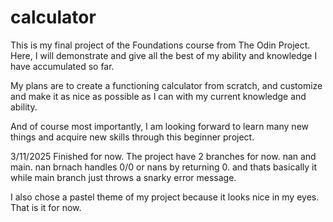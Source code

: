 # calculator

This is my final project of the Foundations course from The Odin Project. Here, I will demonstrate and give all the best of my ability and knowledge I have accumulated so far.

My plans are to create a functioning calculator from scratch, and customize and make it as nice as possible as I can with my current knowledge and ability.

And of course most importantly, I am looking forward to learn many new things and acquire new skills through this beginner project.


3/11/2025
Finished for now. The project have 2 branches for now. nan and main. nan brnach handles 0/0 or nans by returning 0. and thats basically it while main branch just throws a snarky error message.

I also chose a pastel theme of my project because it looks nice in my eyes. That is it for now.
